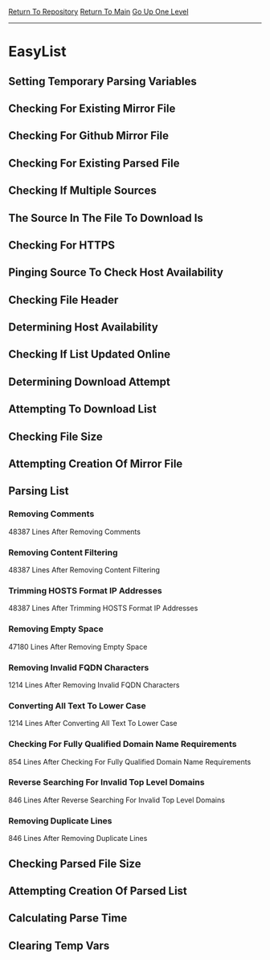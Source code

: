 [Return To Repository](https://github.com/deathbybandaid/piholeparser/)
[Return To Main](https://github.com/deathbybandaid/piholeparser/blob/master/RecentRunLogs/Mainlog.md)
[Go Up One Level](https://github.com/deathbybandaid/piholeparser/blob/master/RecentRunLogs/TopLevelScripts/30-Processing-External-Blacklists.md)
____________________________________
# EasyList
## Setting Temporary Parsing Variables
## Checking For Existing Mirror File
## Checking For Github Mirror File
## Checking For Existing Parsed File
## Checking If Multiple Sources
## The Source In The File To Download Is
## Checking For HTTPS
## Pinging Source To Check Host Availability
## Checking File Header
## Determining Host Availability
## Checking If List Updated Online
## Determining Download Attempt
## Attempting To Download List
## Checking File Size
## Attempting Creation Of Mirror File
## Parsing List
### Removing Comments
48387 Lines After Removing Comments
### Removing Content Filtering
48387 Lines After Removing Content Filtering
### Trimming HOSTS Format IP Addresses
48387 Lines After Trimming HOSTS Format IP Addresses
### Removing Empty Space
47180 Lines After Removing Empty Space
### Removing Invalid FQDN Characters
1214 Lines After Removing Invalid FQDN Characters
### Converting All Text To Lower Case
1214 Lines After Converting All Text To Lower Case
### Checking For Fully Qualified Domain Name Requirements
854 Lines After Checking For Fully Qualified Domain Name Requirements
### Reverse Searching For Invalid Top Level Domains
846 Lines After Reverse Searching For Invalid Top Level Domains
### Removing Duplicate Lines
846 Lines After Removing Duplicate Lines
## Checking Parsed File Size
## Attempting Creation Of Parsed List
## Calculating Parse Time
## Clearing Temp Vars
